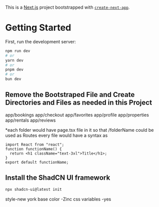 This is a [Next.js](https://nextjs.org/) project bootstrapped with [`create-next-app`](https://github.com/vercel/next.js/tree/canary/packages/create-next-app).

# Getting Started

First, run the development server:

```bash
npm run dev
# or
yarn dev
# or
pnpm dev
# or
bun dev
```

## Remove the Bootstraped File and Create Directories and Files as needed in this Project

app/bookings
app/checkout
app/favorites
app/profile
app/properties
app/rentals
app/reviews

\*each folder would have page.tsx file in it so that /folderName could be used as Routes
every file would have a syntax as

```tsx
import React from "react";
function functionName() {
  return <h1 className="text-3xl">Title</h1>;
}
export default functionName;
```

## Install the ShadCN UI framework

```sh
npx shadcn-ui@latest init
```

style-new york
base color -Zinc
css variables -yes

